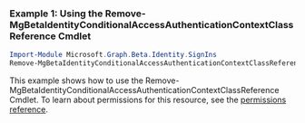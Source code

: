 ### Example 1: Using the Remove-MgBetaIdentityConditionalAccessAuthenticationContextClassReference Cmdlet
```powershell
Import-Module Microsoft.Graph.Beta.Identity.SignIns
Remove-MgBetaIdentityConditionalAccessAuthenticationContextClassReference -AuthenticationContextClassReferenceId $authenticationContextClassReferenceId
```
This example shows how to use the Remove-MgBetaIdentityConditionalAccessAuthenticationContextClassReference Cmdlet.
To learn about permissions for this resource, see the [permissions reference](/graph/permissions-reference).
